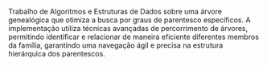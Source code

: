 Trabalho de Algoritmos e Estruturas de Dados sobre uma árvore genealógica que otimiza a busca por graus de parentesco específicos. A implementação utiliza técnicas avançadas de percorrimento de árvores, permitindo identificar e relacionar de maneira eficiente diferentes membros da família, garantindo uma navegação ágil e precisa na estrutura hierárquica dos parentescos.
